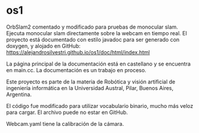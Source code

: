 # os1
OrbSlam2 comentado y modificado para pruebas de monocular slam.
Ejecuta monocular slam directamente sobre la webcam en tiempo real.
El proyecto está documentado con estilo javadoc para ser generado con doxygen, y alojado en GitHub:
https://alejandrosilvestri.github.io/os1/doc/html/index.html

La página principal de la documentación está en castellano y se encuentra en main.cc.
La documentación es un trabajo en proceso.

Este proyecto es parte de la materia de Robótica y visión artificial de ingeniería informática en la Universidad Austral, Pilar, Buenos Aires, Argentina.

El código fue modificado para utilizar vocabulario binario, mucho más veloz para cargar.  El archivo puede no estar en GitHub.

Webcam.yaml tiene la calibración de la cámara.
